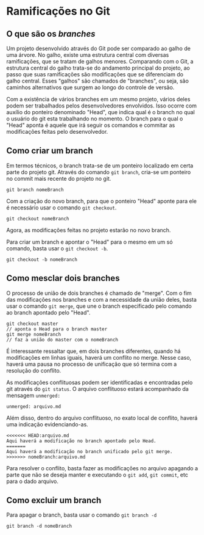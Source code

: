 # Ramificações no Git

## O que são os _branches_

Um projeto desenvolvido através do Git pode ser comparado ao galho de uma árvore. No galho, existe uma estrutura central com diversas ramificações, que se tratam de galhos menores. Comparando com o Git, a estrutura central do galho trata-se do andamento principal do projeto, ao passo que suas ramificações são modificações que se diferenciam do galho central. Esses "galhos" são chamados de "branches", ou seja, são caminhos alternativos que surgem ao longo do controle de versão.

Com a existência de vários branches em um mesmo projeto, vários deles podem ser trabalhados pelos desenvolvedores envolvidos. Isso ocorre com auxílio do ponteiro denominado "Head", que indica qual é o branch no qual o usuário do git esta trabalhando no momento. O branch para o qual o "Head" aponta é aquele que irá seguir os comandos e commitar as modificações feitas pelo desenvolvedor.

## Como criar um branch

Em termos técnicos, o branch trata-se de um ponteiro localizado em certa parte do projeto git. Através do comando `git branch`, cria-se um ponteiro no commit mais recente do projeto no git.
```
git branch nomeBranch
```
Com a criação do novo branch, para que o ponteiro "Head" aponte para ele é necessário usar o comando `git checkout`.
```
git checkout nomeBranch
```
Agora, as modificações feitas no projeto estarão no novo branch.

Para criar um branch e apontar o "Head" para o mesmo em um só comando, basta usar o `git checkout -b`.
```
git checkout -b nomeBranch
```
## Como mesclar dois branches

O processo de união de dois branches é chamado de "merge". Com o fim das modificações nos branches e com a necessidade da união deles, basta usar o comando `git merge`, que une o branch especificado pelo comando ao branch apontado pelo "Head".
```
git checkout master
// aponta o Head para o branch master
git merge nomeBranch
// faz a união do master com o nomeBranch
```

É interessante ressaltar que, em dois branches diferentes, quando há modificações em linhas iguais, haverá um conflito no merge. Nesse caso, haverá uma pausa no processo de unificação que só termina com a resolução do conflito.

As modificações conflituosas podem ser identificadas e encontradas pelo git através do `git status`. O arquivo conflituoso estará acompanhado da mensagem `unmerged:`
```
unmerged: arquivo.md
```  
Além disso, dentro do arquivo conflituoso, no exato local de conflito, haverá uma indicação evidenciando-as.
```
<<<<<<< HEAD:arquivo.md
Aqui haverá a modificação no branch apontado pelo Head.
=======
Aqui haverá a modificação no branch unificado pelo git merge.
>>>>>>> nomeBranch:arquivo.md
```
Para resolver o conflito, basta fazer as modificações no arquivo apagando a parte que não se deseja manter e executando o `git add`, `git commit`, etc para o dado arquivo.

## Como excluir um branch

Para apagar o branch, basta usar o comando `git branch -d`

```
git branch -d nomeBranch
```
